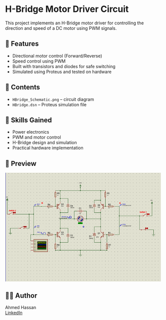 # H-Bridge Motor Driver Circuit

This project implements an H-Bridge motor driver for controlling the direction and speed of a DC motor using PWM signals.

## 🔧 Features
- Directional motor control (Forward/Reverse)
- Speed control using PWM
- Built with transistors and diodes for safe switching
- Simulated using Proteus and tested on hardware

## 📁 Contents
- `HBridge_Schematic.png` – circuit diagram
- `HBridge.dsn` – Proteus simulation file

## 🧠 Skills Gained
- Power electronics
- PWM and motor control
- H-Bridge design and simulation
- Practical hardware implementation

## 📸 Preview

![Circuit Diagram](HBridge_Schematic.png)

## 👨‍🔧 Author
Ahmed Hassan  
[LinkedIn](https://www.linkedin.com/in/ahmed-h-abdelhalim-87a016321)
